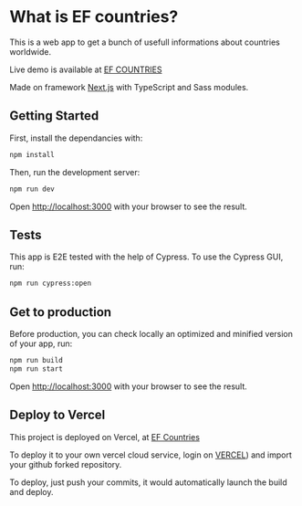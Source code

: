 # What is EF countries?
This is a web app to get a bunch of usefull informations about countries worldwide.

Live demo is available at [EF COUNTRIES](https://ef-countries.vercel.app/)

Made on framework [Next.js](https://nextjs.org/) with TypeScript and Sass modules.

## Getting Started
First, install the dependancies with:

```bash
npm install
```

Then, run the development server:

```bash
npm run dev
```

Open [http://localhost:3000](http://localhost:3000) with your browser to see the result.


## Tests

This app is E2E tested with the help of Cypress. To use the Cypress GUI, run:

```bash
npm run cypress:open
```

## Get to production
Before production, you can check locally an optimized and minified version of your app, run:

```bash
npm run build
npm run start
```

Open [http://localhost:3000](http://localhost:3000) with your browser to see the result.


## Deploy to Vercel

This project is deployed on Vercel, at [EF Countries](https://ef-countries.vercel.app/)

To deploy it to your own vercel cloud service, login on [VERCEL](https://vercel.com)) and import your github forked repository.

To deploy, just push your commits, it would automatically launch the build and deploy.
